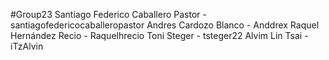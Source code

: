 #Group23
Santiago Federico Caballero Pastor - santiagofedericocaballeropastor
Andres Cardozo Blanco - Anddrex
Raquel Hernández Recio - Raquelhrecio
Toni Steger  - tsteger22
Alvim Lin Tsai - iTzAlvin